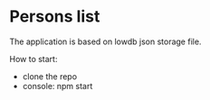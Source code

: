 # Persons list

The application is based on lowdb json storage file.


How to start:
- clone the repo
- console: npm start
